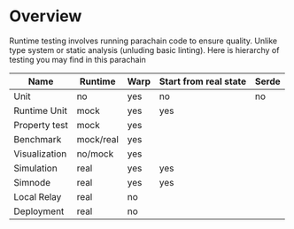 # Overview

Runtime testing involves running parachain code to ensure quality.
Unlike type system or static analysis (unluding basic linting).
Here is hierarchy of testing you may find in this parachain

| Name          | Runtime   | Warp | Start from real state | Serde |
| ------------- | --------- | ---- | --------------------- | ----- |
| Unit          | no        | yes  | no                    | no    |
| Runtime Unit  | mock      | yes  | yes                   |
| Property test | mock      | yes  |
| Benchmark     | mock/real | yes  |
| Visualization | no/mock   | yes  |
| Simulation    | real      | yes  | yes                   |
| Simnode       | real      | yes  | yes                   |
| Local Relay   | real      | no   |                       |
| Deployment    | real      | no   |                       |